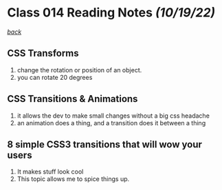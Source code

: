 # Class 014 Reading Notes *(10/19/22)*

[*back*](../README.md)

## CSS Transforms

1. change the rotation or position of an object.
2. you can rotate 20 degrees

## CSS Transitions & Animations

1. it allows the dev to make small changes without a big css headache
2. an animation does a thing, and a transition does it between a thing

## 8 simple CSS3 transitions that will wow your users

1. It makes stuff look cool
2. This topic allows me to spice things up.
